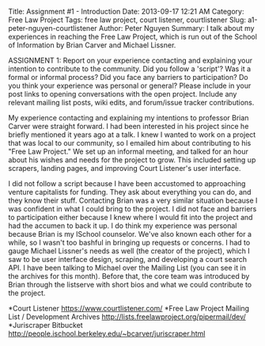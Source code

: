 Title: Assignment #1 - Introduction
Date: 2013-09-17 12:21 AM
Category: Free Law Project
Tags: free law project, court listener, courtlistener
Slug: a1-peter-nguyen-courtlistener
Author: Peter Nguyen
Summary: I talk about my experiences in reaching the Free Law Project, which is run out of the School of Information by Brian Carver and Michael Lissner.

ASSIGNMENT 1: Report on your experience contacting and explaining your intention to contribute to the community. Did you follow a 'script'? Was it a formal or informal process? Did you face any barriers to participation? Do you think your experience was personal or general? Please include in your post links to opening conversations with the open project. Include any relevant mailing list posts, wiki edits, and forum/issue tracker contributions.

My experience contacting and explaining my intentions to professor Brian Carver were straight forward. I had been interested in his project since he briefly mentioned it years ago at a talk. I knew I wanted to work on a project that was local to our community, so I emailed him about contributing to his "Free Law Project." We set up an informal meeting, and talked for an hour about his wishes and needs for the project to grow. This included setting up scrapers, landing pages, and improving Court Listener's user interface. 

I did not follow a script because I have been accustomed to approaching venture capitalists for funding. They ask about everything you can do, and they know their stuff. Contacting Brian was a very similar situation because I was confident in what I could bring to the project. I did not face and barriers to participation either because I knew where I would fit into the project and had the accumen to back it up. I do think my experience was personal because Brian is my ISchool counselor. We've also known each other for a while, so I wasn't too bashful in bringing up requests or concerns. I had to gauge Michael Lissner's needs as well (the creator of the project), which I saw to be user interface design, scraping, and developing a court search API. I have been talking to Michael over the Mailing List (you can see it in the archives for this month). Before that, the core team was introduced by Brian through the listserve with short bios and what we could contribute to the project.

*Court Listener https://www.courtlistener.com/
*Free Law Project Mailing List / Development Archives http://lists.freelawproject.org/pipermail/dev/
*Juriscraper Bitbucket http://people.ischool.berkeley.edu/~bcarver/juriscraper.html
